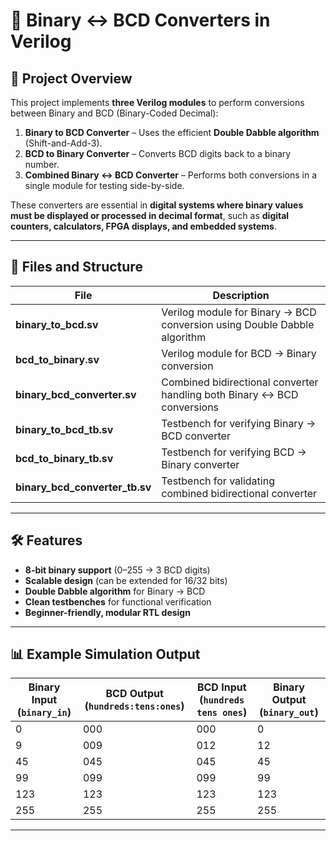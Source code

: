 # 🔢 Binary ↔ BCD Converters in Verilog

## 📌 Project Overview
This project implements **three Verilog modules** to perform conversions between Binary and BCD (Binary-Coded Decimal):

1. **Binary to BCD Converter** – Uses the efficient **Double Dabble algorithm** (Shift-and-Add-3).
2. **BCD to Binary Converter** – Converts BCD digits back to a binary number.
3. **Combined Binary ↔ BCD Converter** – Performs both conversions in a single module for testing side-by-side.

These converters are essential in **digital systems where binary values must be displayed or processed in decimal format**, such as **digital counters, calculators, FPGA displays, and embedded systems**.

---

## 📂 Files and Structure

| File                         | Description                                                              |
| ----------------------------------- | ------------------------------------------------------------------------ |
| **binary\_to\_bcd.sv**           | Verilog module for Binary → BCD conversion using Double Dabble algorithm |
| **bcd\_to\_binary.sv**           | Verilog module for BCD → Binary conversion                               |
| **binary\_bcd\_converter.sv**    | Combined bidirectional converter handling both Binary ↔ BCD conversions  |
| **binary\_to\_bcd\_tb.sv**        | Testbench for verifying Binary → BCD converter                           |
| **bcd\_to\_binary\_tb.sv**        | Testbench for verifying BCD → Binary converter                           |
| **binary\_bcd\_converter\_tb.sv** | Testbench for validating combined bidirectional converter                |

---

## 🛠 Features
- **8-bit binary support** (0–255 → 3 BCD digits)
- **Scalable design** (can be extended for 16/32 bits)
- **Double Dabble algorithm** for Binary → BCD
- **Clean testbenches** for functional verification
- **Beginner-friendly, modular RTL design**

---

## 📊 Example Simulation Output

| Binary Input (`binary_in`) | BCD Output (`hundreds:tens:ones`) | BCD Input (`hundreds tens ones`) | Binary Output (`binary_out`) |
|-----------------------------|-----------------------------------|----------------------------------|------------------------------|
| 0                           | 000                               | 000                              | 0                            |
| 9                           | 009                               | 012                              | 12                           |
| 45                          | 045                               | 045                              | 45                           |
| 99                          | 099                               | 099                              | 99                           |
| 123                         | 123                               | 123                              | 123                          |
| 255                         | 255                               | 255                              | 255                          |

---
